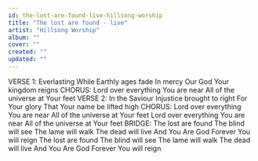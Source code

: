 ```yaml
---
id: the-lost-are-found-live-hillsong-worship
title: "The lost are found - live"
artist: "Hillsong Worship"
album: ""
cover: ""
created: ""
updated: ""
---
```


VERSE 1:
Everlasting
While Earthly ages fade
In mercy
Our God Your kingdom reigns
CHORUS:
Lord over everything
You are near
All of the universe at Your feet
VERSE 2:
In the Saviour
Injustice brought to right
For Your glory
That Your name be lifted high
CHORUS:
Lord over everything
You are near
All of the universe at Your feet
Lord over everything
You are near
All of the universe at Your feet
BRIDGE:
The lost are found
The blind will see
The lame will walk
The dead will live
And You Are God
Forever You will reign
The lost are found
The blind will see
The lame will walk
The dead will live
And You Are God
Forever You will reign